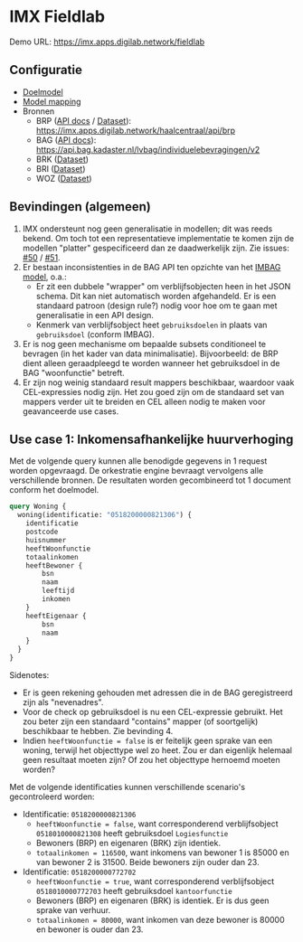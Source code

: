 # IMX Fieldlab

Demo URL: https://imx.apps.digilab.network/fieldlab

## Configuratie

- [Doelmodel](./config/fieldlab.yaml)
- [Model mapping](./config/fieldlab.mapping.yaml)
- Bronnen
  - BRP ([API docs](https://brp-api.github.io/Haal-Centraal-BRP-bevragen/v2/redoc) / [Dataset](https://github.com/BRP-API/Haal-Centraal-BRP-bevragen/blob/master/src/config/BrpService/test-data.json)): https://imx.apps.digilab.network/haalcentraal/api/brp
  - BAG ([API docs](https://lvbag.github.io/BAG-API/Technische%20specificatie/Redoc/)): https://api.bag.kadaster.nl/lvbag/individuelebevragingen/v2
  - BRK ([Dataset](./data/brk))
  - BRI ([Dataset](./data/bri))
  - WOZ ([Dataset](./data/woz))

## Bevindingen (algemeen)

1. IMX ondersteunt nog geen generalisatie in modellen; dit was reeds bekend. Om toch tot een representatieve
   implementatie te komen zijn de modellen "platter" gespecificeerd dan ze daadwerkelijk zijn.
   Zie issues: [#50](https://github.com/imx-org/imx-orchestrate/issues/50) / [#51](https://github.com/imx-org/imx-orchestrate/issues/51).
2. Er bestaan inconsistenties in de BAG API ten opzichte van het
   [IMBAG model](https://imbag.github.io/catalogus/hoofdstukken/conceptueelmodel), o.a.:
   - Er zit een dubbele "wrapper" om verblijfsobjecten heen in het JSON schema. Dit kan niet automatisch worden 
    afgehandeld. Er is een standaard patroon (design rule?) nodig voor hoe om te gaan met generalisatie in een API design.   
   - Kenmerk van verblijfsobject heet `gebruiksdoelen` in plaats van `gebruiksdoel` (conform IMBAG).
3. Er is nog geen mechanisme om bepaalde subsets conditioneel te bevragen (in het kader van data minimalisatie).
   Bijvoorbeeld: de BRP dient alleen geraadpleegd te worden wanneer het gebruiksdoel in de BAG "woonfunctie" betreft.
4. Er zijn nog weinig standaard result mappers beschikbaar, waardoor vaak CEL-expressies nodig zijn. Het zou goed zijn
   om de standaard set van mappers verder uit te breiden en CEL alleen nodig te maken voor geavanceerde use cases.

## Use case 1: Inkomensafhankelijke huurverhoging

Met de volgende query kunnen alle benodigde gegevens in 1 request worden opgevraagd. De orkestratie engine bevraagt
vervolgens alle verschillende bronnen. De resultaten worden gecombineerd tot 1 document conform het doelmodel.

```graphql
query Woning {
  woning(identificatie: "0518200000821306") {
    identificatie
    postcode
    huisnummer
    heeftWoonfunctie
    totaalinkomen
    heeftBewoner {
        bsn
        naam
        leeftijd
        inkomen
    }
    heeftEigenaar {
        bsn
        naam
    }
  }
}
```

Sidenotes:
- Er is geen rekening gehouden met adressen die in de BAG geregistreerd zijn als "nevenadres".
- Voor de check op gebruiksdoel is nu een CEL-expressie gebruikt. Het zou beter zijn een standaard "contains" mapper
  (of soortgelijk) beschikbaar te hebben. Zie bevinding 4.
- Indien `heeftWoonfunctie = false` is er feitelijk geen sprake van een woning, terwijl het objecttype wel zo heet.
  Zou er dan eigenlijk helemaal geen resultaat moeten zijn? Of zou het objecttype hernoemd moeten worden?

Met de volgende identificaties kunnen verschillende scenario's gecontroleerd worden:

- Identificatie: `0518200000821306`
  - `heeftWoonfunctie = false`, want corresponderend verblijfsobject `0518010000821308` heeft gebruiksdoel `Logiesfunctie`
  - Bewoners (BRP) en eigenaren (BRK) zijn identiek.
  - `totaalinkomen = 116500`, want inkomens van bewoner 1 is 85000 en van bewoner 2 is 31500. Beide bewoners zijn ouder dan 23.
- Identificatie: `0518200000772702`
  - `heeftWoonfunctie = true`, want corresponderend verblijfsobject `0518010000772703` heeft gebruiksdoel `kantoorfunctie`
  - Bewoners (BRP) en eigenaren (BRK) is identiek. Er is dus geen sprake van verhuur. 
  - `totaalinkomen = 80000`, want inkomen van deze bewoner is 80000 en bewoner is ouder dan 23.
